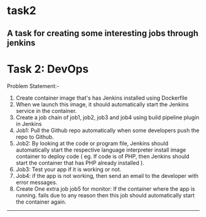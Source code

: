 # task2
A task for creating some interesting jobs through jenkins
---

# Task 2: DevOps


Problem Statement:-
1. Create container image that's has Jenkins installed using Dockerfile
2. When we launch this image, it should automatically start the Jenkins service in the container.
3. Create a job chain of job1, job2, job3 and job4 using build pipeline plugin in Jenkins
4. Job1: Pull the Github repo automatically when some developers push the repo to Github.
5. Job2: By looking at the code or program file, Jenkins should automatically start the respective language interpreter install image container to deploy code ( eg. If code is of PHP, then Jenkins should start the container that has PHP already installed ).
6. Job3: Test your app if it is working or not.
7. Job4: if the app is not working, then send an email to the developer with error messages.
8. Create One extra job job5 for monitor: If the container where the app is running. fails due to any reason then this job should automatically start the container again.


---
